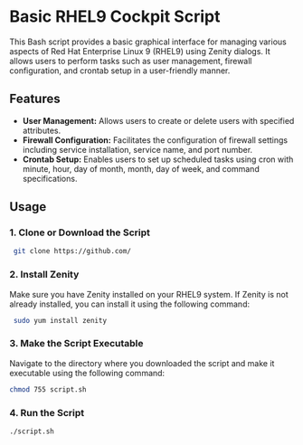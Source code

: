 # Basic RHEL9 Cockpit Script

This Bash script provides a basic graphical interface for managing various aspects of Red Hat Enterprise Linux 9 (RHEL9) using Zenity dialogs. It allows users to perform tasks such as user management, firewall configuration, and crontab setup in a user-friendly manner.

## Features

- **User Management:** Allows users to create or delete users with specified attributes.
- **Firewall Configuration:** Facilitates the configuration of firewall settings including service installation, service name, and port number.
- **Crontab Setup:** Enables users to set up scheduled tasks using cron with minute, hour, day of month, month, day of week, and command specifications.

## Usage

### 1. Clone or Download the Script
```bash
 git clone https://github.com/
```
### 2. Install Zenity

Make sure you have Zenity installed on your RHEL9 system. If Zenity is not already installed, you can install it using the following command:

```bash
 sudo yum install zenity
```
### 3. Make the Script Executable
Navigate to the directory where you downloaded the script and make it executable using the following command:

```bash
chmod 755 script.sh
```

### 4. Run the Script
```
./script.sh
```












